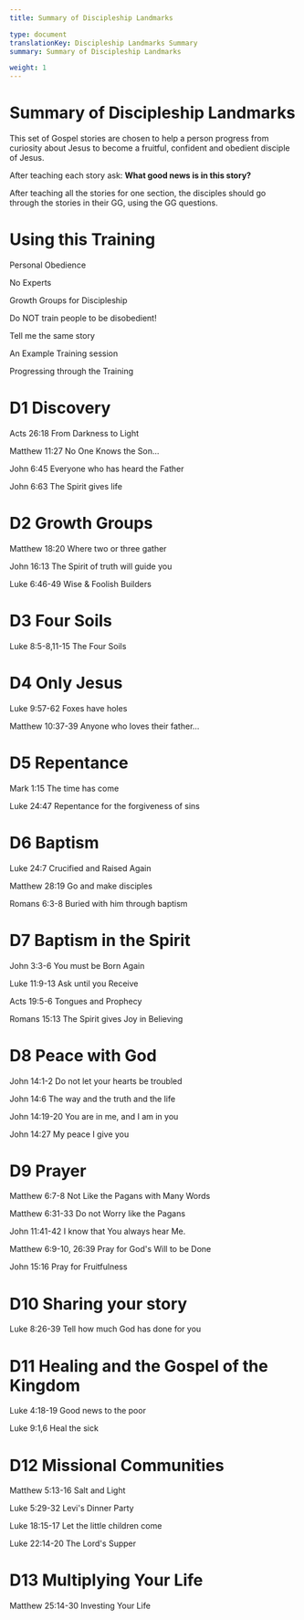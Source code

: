 ```yaml
---
title: Summary of Discipleship Landmarks

type: document
translationKey: Discipleship Landmarks Summary
summary: Summary of Discipleship Landmarks

weight: 1
---
```

# Summary of Discipleship Landmarks
This set of Gospel stories are chosen to help a person progress from curiosity about Jesus to become a fruitful, confident and obedient disciple of Jesus.

After teaching each story ask: **What good news is in this story?**

After teaching all the stories for one section, the disciples should go through the stories in their GG, using the GG questions.
# Using this Training

Personal Obedience	

No Experts	

Growth Groups for Discipleship	

Do NOT train people to be disobedient!	

Tell me the same story	

An Example Training session	

Progressing through the Training
# D1 Discovery

Acts 26:18 From Darkness to Light	

Matthew 11:27 No One Knows the Son...	

John 6:45 Everyone who has heard the Father	

John 6:63 The Spirit gives life
# D2 Growth Groups

Matthew 18:20 Where two or three gather	

John 16:13 The Spirit of truth will guide you	

Luke 6:46-49 Wise & Foolish Builders
# D3 Four Soils

Luke 8:5-8,11-15 The Four Soils
# D4 Only Jesus

Luke 9:57-62 Foxes have holes	

Matthew 10:37-39 Anyone who loves their father...
# D5 Repentance

Mark 1:15 The time has come	

Luke 24:47 Repentance for the forgiveness of sins
# D6 Baptism

Luke 24:7 Crucified and Raised Again	

Matthew 28:19 Go and make disciples	

Romans 6:3-8 Buried with him through baptism
# D7 Baptism in the Spirit

John 3:3-6 You must be Born Again	

Luke 11:9-13 Ask until you Receive	

Acts 19:5-6 Tongues and Prophecy	

Romans 15:13 The Spirit gives Joy in Believing
# D8 Peace with God

John 14:1-2 Do not let your hearts be troubled	

John 14:6 The way and the truth and the life	

John 14:19-20 You are in me, and I am in you	

John 14:27 My peace I give you
# D9 Prayer

Matthew 6:7-8 Not Like the Pagans with Many Words	

Matthew 6:31-33 Do not Worry like the Pagans	

John 11:41-42 I know that You always hear Me.	

Matthew 6:9-10, 26:39 Pray for God's Will to be Done	

John 15:16 Pray for Fruitfulness
# D10 Sharing your story

Luke 8:26-39 Tell how much God has done for you
# D11 Healing and the Gospel of the Kingdom

Luke 4:18-19 Good news to the poor	

Luke 9:1,6 Heal the sick
# D12 Missional Communities

Matthew 5:13-16 Salt and Light	

Luke 5:29-32 Levi's Dinner Party	

Luke 18:15-17 Let the little children come	

Luke 22:14-20 The Lord's Supper
# D13 Multiplying Your Life

Matthew 25:14-30 Investing Your Life